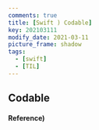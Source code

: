 ```yaml
---
comments: true
title: [Swift ) Codable]
key: 202103111
modify_date: 2021-03-11
picture_frame: shadow
tags:
  - [swift]
  - [TIL]
---
```

 
## Codable
 
#### Reference)

